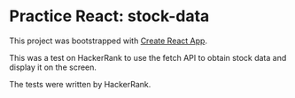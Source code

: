 # Practice React: stock-data

This project was bootstrapped with [Create React App](https://github.com/facebook/create-react-app).

This was a test on HackerRank to use the fetch API to obtain stock data and display it on the screen.

The tests were written by HackerRank.

